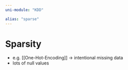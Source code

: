 ```yaml
---
uni-module: "KDD"

alias: "sparse"
---
```

# Sparsity

- e.g. [[One-Hot-Encoding]] → intentional missing data
- lots of null values
